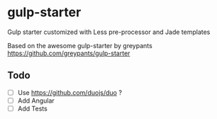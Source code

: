 gulp-starter
============

Gulp starter customized with Less pre-processor and Jade templates

Based on the awesome gulp-starter by greypants https://github.com/greypants/gulp-starter

## Todo

- [ ] Use https://github.com/duojs/duo ?
- [ ] Add Angular
- [ ] Add Tests
